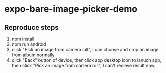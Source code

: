 # expo-bare-image-picker-demo
## Reproduce steps
1. npm install
2. npm run android
3. click "Pick an image from camera roll", I can choose and crop an image from album normally.
4. click "Back" button of device, then click app desktop icon to lanuch app, then click "Pick an image from camera roll", I can't recieve result now.
